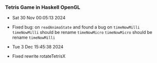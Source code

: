 ### Tetris Game in Haskell OpenGL 

* Sat 30 Nov 00:05:13 2024 
* Fixed bug: on `readAnimaState` and found a bug on `timeNowMilli`
  `timeNowMilli` should be rename `timeNowMicro`
  `timeNowMicro` should be rename `timeNowMilli`

* Tue  3 Dec 15:45:38 2024 
* Fixed rewrite rotateTetrisX
